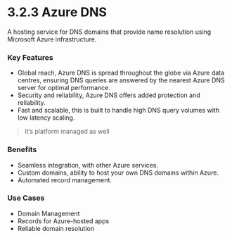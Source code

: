 # 3.2.3 Azure DNS

A hosting service for DNS domains that provide name resolution using Microsoft Azure infrastructure.

### Key Features

- Global reach, Azure DNS is spread throughout the globe via Azure data centres, ensuring DNS queries are answered by the nearest Azure DNS server for optimal performance.
- Security and reliability, Azure DNS offers added protection and reliability.
- Fast and scalable, this is built to handle high DNS query volumes with low latency scaling.

> It’s platform managed as well
> 

### Benefits

- Seamless integration, with other Azure services.
- Custom domains, ability to host your own DNS domains within Azure.
- Automated record management.

### Use Cases

- Domain Management
- Records for Azure-hosted apps
- Reliable domain resolution